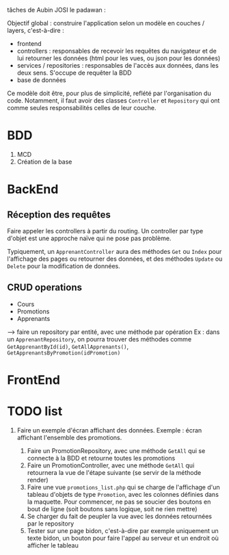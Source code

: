 tâches de Aubin JOSI le padawan :

Objectif global : construire l'application selon un modèle en couches / layers, c'est-à-dire :
- frontend
- controllers : responsables de recevoir les requêtes du navigateur et de lui retourner les données (html pour les vues, ou json pour les données)
- services / repositories : responsables de l'accès aux données, dans les deux sens. S'occupe de requêter la BDD
- base de données

Ce modèle doit être, pour plus de simplicité, reflété par l'organisation du code. Notamment, il faut avoir des classes `Controller` et `Repository` qui ont comme seules responsabilités celles de leur couche. 

# BDD

1. MCD
2. Création de la base

# BackEnd

## Réception des requêtes

Faire appeler les controllers à partir du routing.
Un controller par type d'objet est une approche naïve qui ne pose pas problème.

Typiquement, un `ApprenantController` aura des méthodes `Get` ou `Index` pour l'affichage des pages ou retourner des données, et des méthodes `Update` ou `Delete` pour la modification de données. 

## CRUD operations
- Cours
- Promotions
- Apprenants

--> faire un repository par entité, avec une méthode par opération 
Ex : dans un `ApprenantRepository`, on pourra trouver des méthodes comme `GetApprenantById(id)`, `GetAllApprenants()`, `GetApprenantsByPromotion(idPromotion)`


# FrontEnd





# TODO list

1. Faire un  exemple d'écran affichant des données. Exemple : écran affichant l'ensemble des promotions.
    
    1. Faire un PromotionRepository, avec une méthode `GetAll` qui se connecte à la BDD et retourne toutes les promotions
    2. Faire un PromotionController, avec une méthode `GetAll` qui retournera la vue de l'étape suivante (se servir de la méthode render)
    3. Faire une vue `promotions_list.php` qui se charge de l'affichage d'un tableau d'objets de type `Promotion`, avec les colonnes définies dans la maquette. Pour commencer, ne pas se soucier des boutons en bout de ligne (soit boutons sans logique, soit ne rien mettre)
    4. Se charger du fait de peupler la vue avec les données retournées par le repository
    5. Tester sur une page bidon, c'est-à-dire par exemple uniquement un texte bidon, un bouton pour faire l'appel au serveur et un endroit où afficher le tableau



